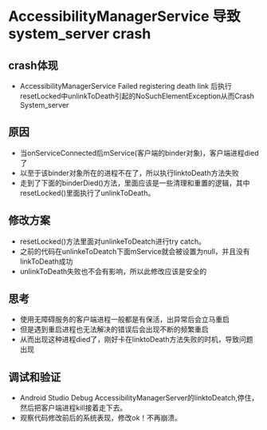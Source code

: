 # AccessibilityManagerService 导致system_server crash

## crash体现

- AccessibilityManagerService Failed registering death link 后执行resetLocked中unlinkToDeath引起的NoSuchElementException从而Crash System_server


## 原因

- 当onServiceConnected后mService(客户端的binder对象)，客户端进程died了
- 以至于该binder对象所在的进程不在了，所以执行linktoDeath方法失败
- 走到了下面的binderDied()方法，里面应该是一些清理和重置的逻辑，其中resetLocked()里面执行了unlinkToDeath。

## 修改方案

- resetLocked()方法里面对unlinkeToDeatch进行try catch。
- 之前的代码在unlinkeToDeatch下面mService就会被设置为null，并且没有linkToDeath成功
- unlinkToDeath失败也不会有影响，所以此修改应该是安全的

## 思考

- 使用无障碍服务的客户端进程一般都是有保活，出异常后会立马重启
- 但是遇到重启进程也无法解决的错误后会出现不断的频繁重启
- 从而出现这种进程died了，刚好卡在linktoDeath方法失败的时机，导致问题出现

## 调试和验证
- Android Studio Debug AccessibilityManagerServer的linktoDeatch,停住，然后把客户端进程kill接着走下去。
- 观察代码修改前后的系统表现，修改ok！不再崩溃。
